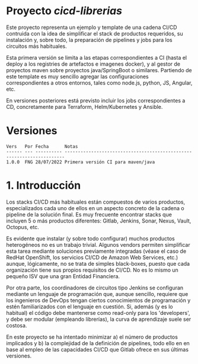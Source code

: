 # Proyecto _cicd-librerias_

Este proyecto representa un ejemplo y template de una cadena CI/CD contruida con la idea de simplificar el stack
de productos requeridos, su instalación y, sobre todo, la preparación de pipelines y jobs para los circuitos más
habituales.

Esta primera versión se limita a las etapas correspondientes a CI (hasta el deploy a los registries de artefactos e imagenes docker), 
y al gestor de proyectos maven sobre proyectos java/SpringBoot o similares. Partiendo de este template es muy sencillo
agregar las configuraciones correspondientes a otros entornos, tales como node.js, python, JS, Angular, etc.

En versiones posteriores está previsto incluir los jobs correspondientes a CD, concretamente para Terraform,
Helm/Kubernetes y Ansible.
 
# Versiones


    Vers   Por Fecha      Notas
    ------ --- ---------- ----------------------------------------------------------------------
    1.0.0  FNG 28/07/2022 Primera versión CI para maven/java

# 1. Introducción

Los stacks CI/CD más habituales están compuestos de varios productos, especializados cada uno de ellos en un aspecto concreto
de la cadena o pipeline de la solución final. Es muy frecuente encontrar stacks que incluyen 5 o más
productos diferentes: Gitlab, Jenkins, Sonar, Nexus, Vault, Octopus, etc.

Es evidente que instalar (y sobre todo configurar) muchos productos heterogéneos no es un trabajo trivial. Algunos vendors
permiten simplificar esta tarea mediante soluciones previamente integradas (véase el caso de RedHat OpenShift, los servicios
CI/CD de Amazon Web Services, etc.) aunque, lógicamente, no se trata de simples black-boxes, puesto que cada organización
tiene sus propios requisitos de CI/CD. No es lo mismo un pequeño ISV que una gran Entidad Financiera.

Por otra parte, los coordinadores de circuitos tipo Jenkins se configuran mediante un lenguaje de
programación que, aunque sencillo, requiere que los ingenieros de DevOps tengan ciertos conocimientos de
programación y estén familiarizados con el lenguaje en cuestión. Si, además (y es lo habitual) el código debe
mantenerse como read-only para los 'developers', y debe ser modular (empleando
librerías), la curva de aprendizaje suele ser costosa.

En este proyecto se ha intentado minimizar a) el número de productos implicados y b) la complejidad de la definición de
pipelines, todo ello en en base al empleo de las capacidades CI/CD que Gitlab ofrece en sus últimas versiones.




